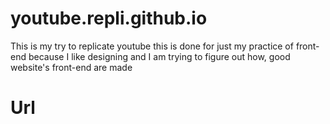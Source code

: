 # youtube.repli.github.io
This is my try to replicate youtube this is done for just my practice of front-end because I like designing and I am trying to figure out how, good website's front-end are made

# Url

